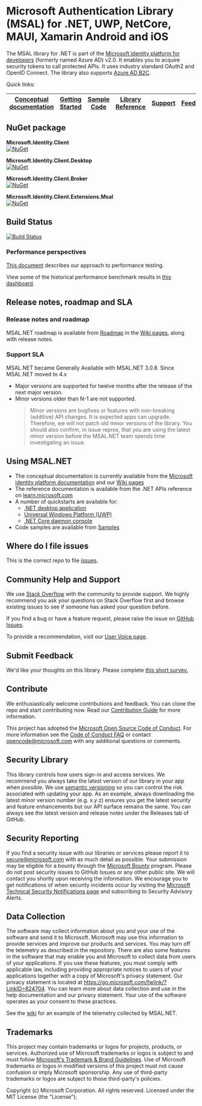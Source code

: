 # Microsoft Authentication Library (MSAL) for .NET, UWP, NetCore, MAUI, Xamarin Android and iOS

The MSAL library for .NET is part of the [Microsoft identity platform for developers](https://aka.ms/aaddevv2) (formerly named Azure AD) v2.0. It enables you to acquire security tokens to call protected APIs. It uses industry standard OAuth2 and OpenID Connect. The library also supports [Azure AD B2C](https://azure.microsoft.com/services/active-directory-b2c/).

Quick links:

| [Conceptual documentation](https://aka.ms/msalnet) | [Getting Started](https://docs.microsoft.com/en-us/azure/active-directory/develop/#quickstarts) | [Sample Code](https://aka.ms/aaddevsamplesv2) | [Library Reference](https://docs.microsoft.com/dotnet/api/microsoft.identity.client?view=azure-dotnet) | [Support](README.md#community-help-and-support) | [Feedback](https://ncv.microsoft.com/JvKFQ1WGSh)
| ------------------------------------------------------------------------------------------------------- | --------------------------------------------------------------------------------------------------------------------------------------------------- | ------------------------------------------------------------------------------------------ | ------------------------------------------------------------------------------------------------------------------ | ----------------------------------------------- | ------------------------------------------------------------------------------------------------------- |

## NuGet package

**Microsoft.Identity.Client**  
[![NuGet](https://img.shields.io/nuget/v/Microsoft.Identity.Client.svg?style=flat-square&label=nuget&colorB=00b200)](https://www.nuget.org/packages/Microsoft.Identity.Client/)  

**Microsoft.Identity.Client.Desktop**  
[![NuGet](https://img.shields.io/nuget/v/Microsoft.Identity.Client.Desktop.svg?style=flat-square&label=nuget&colorB=00b200)](https://www.nuget.org/packages/Microsoft.Identity.Client.Desktop/)  

**Microsoft.Identity.Client.Broker**  
[![NuGet](https://img.shields.io/nuget/v/Microsoft.Identity.Client.Broker.svg?style=flat-square&label=nuget&colorB=00b200)](https://www.nuget.org/packages/Microsoft.Identity.Client.Broker/)  

**Microsoft.Identity.Client.Extensions.Msal**  
[![NuGet](https://img.shields.io/nuget/v/Microsoft.Identity.Client.Extensions.Msal.svg?style=flat-square&label=nuget&colorB=00b200)](https://www.nuget.org/packages/Microsoft.Identity.Client.Extensions.Msal/)  

## Build Status
 
[![Build Status](https://identitydivision.visualstudio.com/IDDP/_apis/build/status/CI/DotNet/.NET%20MSAL%20CI%20(YAML)?branchName=main)](https://identitydivision.visualstudio.com/IDDP/_build/latest?definitionId=922&branchName=main)

### Performance perspectives

[This document](https://github.com/AzureAD/microsoft-authentication-library-for-dotnet/wiki/Performance-testing) describes our approach to performance testing.

View some of the historical performance benchmark results in [this dashboard](https://azuread.github.io/microsoft-authentication-library-for-dotnet/benchmarks/).

## Release notes, roadmap and SLA

### Release notes and roadmap

MSAL.NET roadmap is available from [Roadmap](../../wiki#roadmap) in the [Wiki pages](https://aka.ms/msal-net), along with release notes.

### Support SLA

MSAL.NET became Generally Available with MSAL.NET 3.0.8. Since MSAL.NET moved to 4.x

- Major versions are supported for twelve months after the release of the next major version.
- Minor versions older than N-1 are not supported.
  > Minor versions are bugfixes or features with non-breaking (additive) API changes.  It is expected apps can upgrade.  Therefore, we will not patch old minor versions of the library. You should also confirm, in issue repros, that you are using the latest minor version before the MSAL.NET team spends time investigating an issue.

## Using MSAL.NET

- The conceptual documentation is currently available from the [Microsoft identity platform documentation](https://learn.microsoft.com/azure/active-directory/develop/msal-overview) and our [Wiki pages](https://aka.ms/msal-net)
- The reference documentation is available from the .NET APIs reference on [learn.microsoft.com](https://learn.microsoft.com/dotnet/api/microsoft.identity.client?view=msal-dotnet-latest)
- A number of quickstarts are available for:
  - [.NET desktop application](https://learn.microsoft.com/azure/active-directory/develop/desktop-app-quickstart?pivots=devlang-windows-desktop)
  - [Universal Windows Platform (UWP)](https://learn.microsoft.com/azure/active-directory/develop/desktop-app-quickstart?pivots=devlang-uwp)
  - [.NET Core daemon console](https://learn.microsoft.com/azure/active-directory/develop/console-app-quickstart?pivots=devlang-dotnet-core)
- Code samples are available from [Samples](https://aka.ms/aaddevsamplesv2)

## Where do I file issues

This is the correct repo to file [issues](https://github.com/AzureAD/microsoft-authentication-library-for-dotnet/issues).

## Community Help and Support

We use [Stack Overflow](https://stackoverflow.com/questions/tagged/azure-ad-msal) with the community to provide support. We highly recommend you ask your questions on Stack Overflow first and browse existing issues to see if someone has asked your question before.

If you find a bug or have a feature request, please raise the issue on [GitHub Issues](../../issues).

To provide a recommendation, visit our [User Voice page](https://feedback.azure.com/forums/169401-azure-active-directory).

## Submit Feedback
We'd like your thoughts on this library. Please complete [this short survey.](https://ncv.microsoft.com/JvKFQ1WGSh)

## Contribute

We enthusiastically welcome contributions and feedback. You can clone the repo and start contributing now. Read our [Contribution Guide](CONTRIBUTING.md) for more information.

This project has adopted the [Microsoft Open Source Code of Conduct](https://opensource.microsoft.com/codeofconduct/). For more information see the [Code of Conduct FAQ](https://opensource.microsoft.com/codeofconduct/faq/) or contact [opencode@microsoft.com](mailto:opencode@microsoft.com) with any additional questions or comments.

## Security Library

This library controls how users sign-in and access services. We recommend you always take the latest version of our library in your app when possible. We use [semantic versioning](http://semver.org) so you can control the risk associated with updating your app. As an example, always downloading the latest minor version number (e.g. x.*y*.z) ensures you get the latest security and feature enhancements but our API surface remains the same. You can always see the latest version and release notes under the Releases tab of GitHub.

## Security Reporting

If you find a security issue with our libraries or services please report it to [secure@microsoft.com](mailto:secure@microsoft.com) with as much detail as possible. Your submission may be eligible for a bounty through the [Microsoft Bounty](https://aka.ms/bugbounty) program. Please do not post security issues to GitHub Issues or any other public site. We will contact you shortly upon receiving the information. We encourage you to get notifications of when security incidents occur by visiting the [Microsoft Technical Security Notifications page](https://www.microsoft.com/msrc/technical-security-notifications?rtc=1) and subscribing to Security Advisory Alerts.

## Data Collection

The software may collect information about you and your use of the software and send it to Microsoft. Microsoft may use this information to provide services and improve our products and services. You may turn off the telemetry as described in the repository. There are also some features in the software that may enable you and Microsoft to collect data from users of your applications. If you use these features, you must comply with applicable law, including providing appropriate notices to users of your applications together with a copy of Microsoft's privacy statement. Our privacy statement is located at https://go.microsoft.com/fwlink/?LinkID=824704. You can learn more about data collection and use in the help documentation and our privacy statement. Your use of the software operates as your consent to these practices.

See the [wiki](https://github.com/AzureAD/microsoft-authentication-library-for-dotnet/wiki/MSAL.NET-telemetry-solution-overview) for an example of the telemetry collected by MSAL.NET.

## Trademarks

This project may contain trademarks or logos for projects, products, or services. Authorized use of Microsoft trademarks or logos is subject to and must follow [Microsoft's Trademark & Brand Guidelines](https://www.microsoft.com/en-us/legal/intellectualproperty/trademarks/usage/general). Use of Microsoft trademarks or logos in modified versions of this project must not cause confusion or imply Microsoft sponsorship. Any use of third-party trademarks or logos are subject to those third-party's policies.

Copyright (c) Microsoft Corporation.  All rights reserved. Licensed under the MIT License (the "License");
